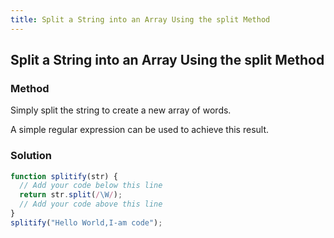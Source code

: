 ```yaml
---
title: Split a String into an Array Using the split Method
---
```

## Split a String into an Array Using the split Method
 
### Method
Simply split the string to create a new array of words. 

A simple regular expression can be used to achieve this result.

### Solution
```javascript
function splitify(str) {
  // Add your code below this line
  return str.split(/\W/);
  // Add your code above this line
}
splitify("Hello World,I-am code");
```
